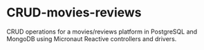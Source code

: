 # CRUD-movies-reviews
CRUD operations for a movies/reviews platform in PostgreSQL and MongoDB using Micronaut Reactive controllers and drivers.
